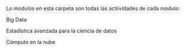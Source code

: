 Lo modulos en esta carpeta son todas las actiividades de cada modulo:

Big Data

Estadística avanzada para la ciencia de datos

Cómputo en la nube
